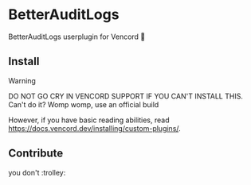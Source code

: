 # BetterAuditLogs

BetterAuditLogs userplugin for Vencord 🚀

## Install

> [!WARNING]
> DO NOT GO CRY IN VENCORD SUPPORT IF YOU CAN'T INSTALL THIS. Can't do it? Womp womp, use an official build

However, if you have basic reading abilities, read https://docs.vencord.dev/installing/custom-plugins/.

## Contribute

you don't :trolley:
